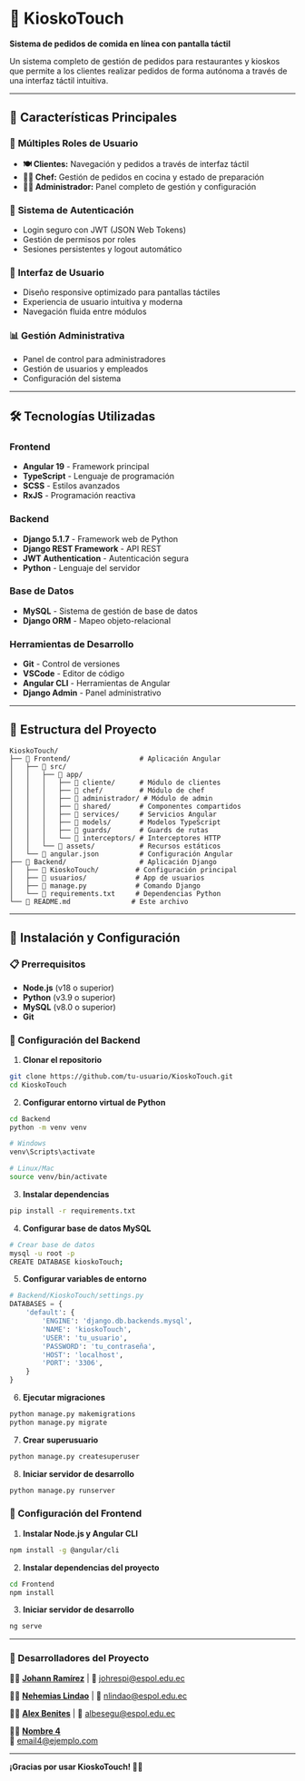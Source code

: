 # 🍔 KioskoTouch

**Sistema de pedidos de comida en línea con pantalla táctil**

Un sistema completo de gestión de pedidos para restaurantes y kioskos que permite a los clientes realizar pedidos de forma autónoma a través de una interfaz táctil intuitiva.

---

## 🎯 **Características Principales**

### 👥 **Múltiples Roles de Usuario**
- **🍽️ Clientes:** Navegación y pedidos a través de interfaz táctil
- **👨‍🍳 Chef:** Gestión de pedidos en cocina y estado de preparación
- **👨‍💼 Administrador:** Panel completo de gestión y configuración

### 🔐 **Sistema de Autenticación**
- Login seguro con JWT (JSON Web Tokens)
- Gestión de permisos por roles
- Sesiones persistentes y logout automático

### 🎨 **Interfaz de Usuario**
- Diseño responsive optimizado para pantallas táctiles
- Experiencia de usuario intuitiva y moderna
- Navegación fluida entre módulos

### 📊 **Gestión Administrativa**
- Panel de control para administradores
- Gestión de usuarios y empleados
- Configuración del sistema

---

## 🛠️ **Tecnologías Utilizadas**

### **Frontend**
- **Angular 19** - Framework principal
- **TypeScript** - Lenguaje de programación
- **SCSS** - Estilos avanzados
- **RxJS** - Programación reactiva

### **Backend**
- **Django 5.1.7** - Framework web de Python
- **Django REST Framework** - API REST
- **JWT Authentication** - Autenticación segura
- **Python** - Lenguaje del servidor

### **Base de Datos**
- **MySQL** - Sistema de gestión de base de datos
- **Django ORM** - Mapeo objeto-relacional

### **Herramientas de Desarrollo**
- **Git** - Control de versiones
- **VSCode** - Editor de código
- **Angular CLI** - Herramientas de Angular
- **Django Admin** - Panel administrativo

---

## 📁 **Estructura del Proyecto**

```
KioskoTouch/
├── 📂 Frontend/                 # Aplicación Angular
│   ├── 📂 src/
│   │   ├── 📂 app/
│   │   │   ├── 📂 cliente/      # Módulo de clientes
│   │   │   ├── 📂 chef/         # Módulo de chef
│   │   │   ├── 📂 administrador/ # Módulo de admin
│   │   │   ├── 📂 shared/       # Componentes compartidos
│   │   │   ├── 📂 services/     # Servicios Angular
│   │   │   ├── 📂 models/       # Modelos TypeScript
│   │   │   ├── 📂 guards/       # Guards de rutas
│   │   │   └── 📂 interceptors/ # Interceptores HTTP
│   │   └── 📂 assets/           # Recursos estáticos
│   └── 📄 angular.json          # Configuración Angular
├── 📂 Backend/                  # Aplicación Django
│   ├── 📂 KioskoTouch/         # Configuración principal
│   ├── 📂 usuarios/            # App de usuarios
│   ├── 📄 manage.py            # Comando Django
│   └── 📄 requirements.txt     # Dependencias Python
└── 📄 README.md               # Este archivo
```

---

## 🚀 **Instalación y Configuración**

### **📋 Prerrequisitos**
- **Node.js** (v18 o superior)
- **Python** (v3.9 o superior)
- **MySQL** (v8.0 o superior)
- **Git**

### **🔧 Configuración del Backend**

1. **Clonar el repositorio**
```bash
git clone https://github.com/tu-usuario/KioskoTouch.git
cd KioskoTouch
```

2. **Configurar entorno virtual de Python**
```bash
cd Backend
python -m venv venv

# Windows
venv\Scripts\activate

# Linux/Mac
source venv/bin/activate
```

3. **Instalar dependencias**
```bash
pip install -r requirements.txt
```

4. **Configurar base de datos MySQL**
```bash
# Crear base de datos
mysql -u root -p
CREATE DATABASE kioskoTouch;
```

5. **Configurar variables de entorno**
```python
# Backend/KioskoTouch/settings.py
DATABASES = {
    'default': {
        'ENGINE': 'django.db.backends.mysql',
        'NAME': 'kioskoTouch',
        'USER': 'tu_usuario',
        'PASSWORD': 'tu_contraseña',
        'HOST': 'localhost',
        'PORT': '3306',
    }
}
```

6. **Ejecutar migraciones**
```bash
python manage.py makemigrations
python manage.py migrate
```

7. **Crear superusuario**
```bash
python manage.py createsuperuser
```

8. **Iniciar servidor de desarrollo**
```bash
python manage.py runserver
```

### **🎨 Configuración del Frontend**

1. **Instalar Node.js y Angular CLI**
```bash
npm install -g @angular/cli
```

2. **Instalar dependencias del proyecto**
```bash
cd Frontend
npm install
```

3. **Iniciar servidor de desarrollo**
```bash
ng serve
```

---

### **🔧 Desarrolladores del Proyecto**

👨‍💻 **[Johann Ramírez](https://github.com/Johrespi)** | 📧 johrespi@espol.edu.ec

👨‍💻 **[Nehemias Lindao](https://github.com/NLindao2004)** | 📧 nlindao@espol.edu.ec

👨‍💻 **[Alex Benites](https://github.com/Alex-Benites)** | 📧 albesegu@espol.edu.ec 

👨‍💻 **[Nombre 4](https://github.com/usuario4)**   
📧 email4@ejemplo.com 

---

**¡Gracias por usar KioskoTouch! 🍔✨**
